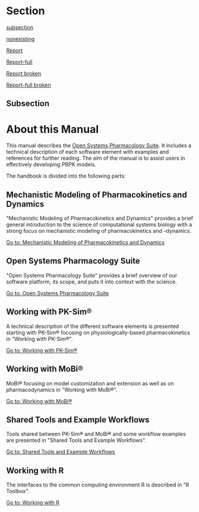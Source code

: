 # Section

[subsection](#subsection)

[nonexisting](#nonexisting)

[Report](Alfentanil/alfentanil_evaluation_report.md)

[Report-full](https://github.com/Test-Yuri05/Test20-1/blob/develop/Alfentanil/alfentanil_evaluation_report.md)

[Report broken](Alfentanil/alfentanil_evaluation_.md)

[Report-full broken](https://github.com/Test-Yuri05/Test20-1/blob/develop/Alfentanil/alfentanil_evaluation_.md)

## Subsection


# About this Manual

This manual describes the [Open Systems Pharmacology Suite](www.open-systems-pharmacology.org). It includes a technical description of each software element with examples and references for further reading. The aim of the manual is to assist users in effectively developing PBPK models.

The handbook is divided into the following parts:

## Mechanistic Modeling of Pharmacokinetics and Dynamics

"Mechanistic Modeling of Pharmacokinetics and Dynamics" provides a brief general introduction to the science of computational systems biology with a strong focus on mechanistic modeling of pharmacokinetics and –dynamics.

[Go to: Mechanistic Modeling of Pharmacokinetics and Dynamics](part-1/modeling-concepts-pbpk-modeling-systems-biology.md)

## Open Systems Pharmacology Suite

"Open Systems Pharmacology Suite" provides a brief overview of our software platform, its scope, and puts it into context with the science.

[Go to: Open Systems Pharmacology Suite](part-2/modules-philsophy-building-blocks.md)

## Working with PK-Sim®

A technical description of the different software elements is presented starting with PK-Sim® focusing on physiologically-based pharmacokinetics in "Working with PK-Sim®".

[Go to: Working with PK-Sim®](part-3/pk-sim-quick-guide‌.md)

## Working with MoBi®

MoBi® focusing on model customization and extension as well as on pharmacodynamics in "Working with MoBi®".

[Go to: Working with MoBi®‌](part-4/first-steps.md)

## Shared Tools and Example Workflows

Tools shared between PK-Sim® and MoBi® and some workflow examples are presented in "Shared Tools and Example Workflows".

[Go to: Shared Tools and Example Workflows](part-5/features-of-tables.md)

## Working with R

The interfaces to the common computing environment R is described in "R Toolbox".

[Go to: Working with R](part-6/r-introduction.md)
